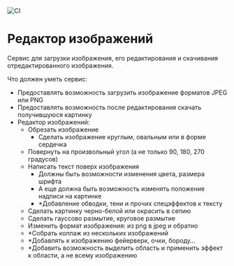 ![CI](https://github.com/vaspahomov/web-project/workflows/CI/badge.svg?branch=backend)

# Редактор изображений
Сервис для загрузки изображения, его редактирования и скачивания отредактированного изображения.

Что должен уметь сервис:
* Предоставлять возможность загрузить изображение форматов JPEG или PNG
* Предоставлять возможность после редактирования скачать получившуюся картинку
* Редактор изображений:
    * Обрезать изображение
        * Сделать изображение круглым, овальным или в форме сердечка
    * Повернуть на произвольный угол (а не только 90, 180, 270 градусов)
    * Написать текст поверх изображения
        * Должны быть возможности изменения цвета, размера шрифта
        * А еще должна быть возможность изменять положение надписи на картинке
        * *Добавление обводки, тени и прочих спецэффектов к тексту
    * Сделать картинку черно-белой или окрасить в сепию
    * Сделать гауссово размытие, круговое размытие
    * Изменить формат изображения: из png в jpeg и обратно
    * *Собрать коллаж из нескольких изображений
    * *Добавлять к изображению фейерверк, очки, бороду…
    * *Добавить возможность выделить область и применить эффект к области, а не всему изображению
